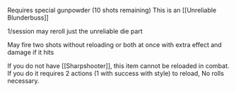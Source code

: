 Requires special gunpowder (10 shots remaining)
This is an [[Unreliable Blunderbuss]]

1/session may reroll just the unreliable die part 

May fire two shots without reloading or both at once with extra effect and damage if it hits

If you do not have [[Sharpshooter]], this item cannot be reloaded in combat.  If you do it requires 2 actions (1 with success with style) to reload, No rolls necessary.